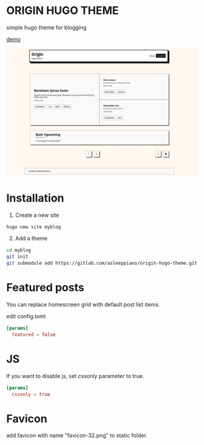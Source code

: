 # ORIGIN HUGO THEME

simple hugo theme for blogging

[demo](https://asleeppiano.gitlab.io/origin-hugo-site/)

![screenshot](images/screenshot.png)

# Installation

1. Create a new site

```sh
hugo new site myblog
```

2. Add a theme

```sh
cd myblog
git init
git submodule add https://gitlab.com/asleeppiano/origin-hugo-theme.git themes/origin
```

# Featured posts

You can replace homescreen grid with default post list items.

edit config.toml

```toml
[params]
  featured = false
```

# JS

If you want to disable js, set cssonly parameter to true.

```toml
[params]
  cssonly = true
```

# Favicon

add favicon with name "favicon-32.png" to static folder.
